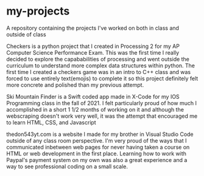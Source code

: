 # my-projects
A repository containing the projects I've worked on both in class and outside of class

Checkers is a python project that I created in Processing 2 for my AP Computer Science Performance Exam. This was the first time I really decided to explore the capababilities of processing and went outside the curriculum to understand more complex data structures within python. The first time I created a checkers game was in an intro to C++ class and was forced to use entirely text(emojis) to complete it so this project definitely felt more concrete and polished than my previous attempt. 

Ski Mountain Finder is a Swift coded app made in X-Code for my IOS Programming class in the fall of 2021. I felt particularly proud of how much I accomplished in a short 1 1/2 months of working on it and although the webscraping doesn't work very well, it was the attempt that encouraged me to learn HTML, CSS, and Javascript

thedon543yt.com is a website I made for my brother in Visual Studio Code outside of any class room perspective. I'm very proud of the ways that I communicated inbetween web pages for never having taken a course on HTML or web development in the first place. Learning how to work with Paypal's payment system on my own was also a great experience and a way to see professional coding on a small scale. 
